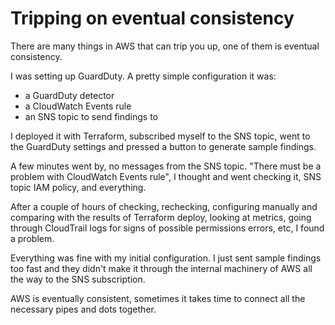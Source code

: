 # Tripping on eventual consistency

There are many things in AWS that can trip you up, one of them is
eventual consistency.

I was setting up GuardDuty.  A pretty simple configuration it was:
- a GuardDuty detector
- a CloudWatch Events rule
- an SNS topic to send findings to

I deployed it with Terraform, subscribed myself to the SNS topic,
went to the GuardDuty settings and pressed a button to generate
sample findings.

A few minutes went by, no messages from the SNS topic.  "There must be
a problem with CloudWatch Events rule", I thought and went checking it,
SNS topic IAM policy, and everything.

After a couple of hours of checking, rechecking, configuring manually
and comparing with the results of Terraform deploy, looking at metrics,
going through CloudTrail logs for signs of possible permissions errors,
etc, I found a problem.

Everything was fine with my initial configuration.  I just sent sample
findings too fast and they didn't make it through the internal machinery
of AWS all the way to the SNS subscription.

AWS is eventually consistent, sometimes it takes time to connect all
the necessary pipes and dots together.
